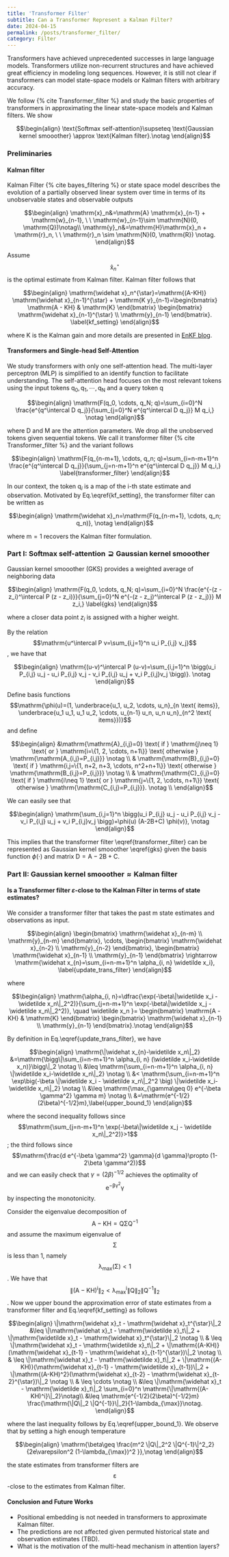 ```yaml
---
title: 'Transformer Filter'
subtitle: Can a Transformer Represent a Kalman Filter?
date: 2024-04-15
permalink: /posts/transformer_filter/
category: Filter
---
```


Transformers have achieved unprecedented successes in large language models. Transformers utilize non-recurrent structures and have achieved great efficiency in modeling long sequences. However, it is still not clear if transformers can model state-space models or Kalman filters with arbitrary accuracy.

We follow {% cite Transformer_filter %} and study the basic properties of transformers in approximating the linear state-space models and Kalman filters. We show

$$\begin{align}
\text{Softmax self-attention}\supseteq \text{Gaussian kernel smooother} \approx \text{Kalman filter}.\notag
\end{align}$$

### Preliminaries


#### Kalman filter 

Kalman Filter {% cite bayes_filtering %} or state space model describes the evolution of a partially observed linear system over time in terms of its unobservable states and observable outputs

$$\begin{align}
\mathrm{x}_n&=\mathrm{A} \mathrm{x}_{n-1} + \mathrm{w}_{n-1}, \ \ \mathrm{w}_{n-1}\sim \mathrm{N}(0, \mathrm{Q})\notag\\
\mathrm{y}_n&=\mathrm{H}\mathrm{x}_n + \mathrm{r}_n, \ \ \mathrm{r}_n \sim \mathrm{N}(0, \mathrm{R}) \notag.
\end{align}$$


Assume $$\mathrm{\widehat x}_n^{\star}$$ is the optimal estimate from Kalman filter. Kalman filter follows that

$$\begin{align}
    \mathrm{\widehat x}_n^{\star}=\mathrm{(A-KH)} \mathrm{\widehat x}_{n-1}^{\star} + \mathrm{K y}_{n-1}=\begin{bmatrix}  \mathrm{A - KH} &  \mathrm{K} \end{bmatrix}  \begin{bmatrix} \mathrm{\widehat x}_{n-1}^{\star} \\ \mathrm{y}_{n-1} \end{bmatrix}. \label{kf_setting}
\end{align}$$

where $\mathrm{K}$ is the Kalman gain and more details are presented in [EnKF blog](https://www.weideng.org/posts/ensemble_kalman_filter/).

#### Transformers and Single-head Self-Attention


We study transformers with only one self-attention head. The multi-layer perceptron (MLP) is simplified to an identify function to facilitate understanding. The self-attention head focuses on the most relevant tokens using the input tokens $\mathrm{q_0, q_1, \cdots, q_N}$ and a query token $\mathrm{q}$ 

$$\begin{align}
\mathrm{F(q_0, \cdots, q_N; q)=\sum_{i=0}^N \frac{e^{q^\intercal D q_j}}{\sum_{j=0}^N e^{q^\intercal D q_j}} M q_i,} \notag
\end{align}$$

where $\mathrm{D}$ and $\mathrm{M}$ are the attention parameters. We drop all the unobserved tokens given sequential tokens. We call it transformer filter  {% cite Transformer_filter %} and the variant follows

$$\begin{align}
\mathrm{F(q_{n-m+1}, \cdots, q_n; q)=\sum_{i=n-m+1}^n \frac{e^{q^\intercal D q_j}}{\sum_{j=n-m+1}^n e^{q^\intercal D q_j}} M q_i,} \label{transformer_filter} 
\end{align}$$

In our context, the token $\mathrm{q}_i$ is a map of the $\mathrm{i}$-th state estimate and observation. Motivated by Eq.\eqref{kf_setting}, the transformer filter can be written as

$$\begin{align}
    \mathrm{\widehat x}_n=\mathrm{F(q_{n-m+1}, \cdots, q_n; q_n)}, \notag
\end{align}$$

where $\mathrm{m=1}$ recovers the Kalman filter formulation. 



### Part I: $\text{Softmax self-attention}\supseteq\text{Gaussian kernel smooother}$

Gaussian kernel smooother (GKS) provides a weighted average of neighboring data

$$\begin{align}
\mathrm{F(q_0, \cdots, q_N; q)=\sum_{i=0}^N \frac{e^{-(z - z_i)^\intercal P (z - z_i)}}{\sum_{j=0}^N e^{-(z - z_j)^\intercal P (z - z_j)}} M z_i,} \label{gks}
\end{align}$$

where a closer data point $z_i$ is assigned with a higher weight. 

By the relation $$\mathrm{u^\intercal P v=\sum_{i,j=1}^n  u_i P_{i,j} v_j}$$, we have that

$$\begin{align}
\mathrm{(u-v)^\intercal P (u-v)=\sum_{i,j=1}^n \bigg(u_i P_{i,j} u_j - u_i P_{i,j} v_j -  v_i P_{i,j} u_j + v_i P_{i,j}v_j \bigg)}. \notag
\end{align}$$

Define basis functions $$\mathrm{\phi(u)=(1, \underbrace{u_1, u_2, \cdots, u_n}_{n \text{ items}}, \underbrace{u_1 u_1, u_1 u_2, \cdots, u_{n-1} u_n, u_n u_n}_{n^2 \text{ items}})}$$ and define 

$$\begin{align}
&\mathrm{\mathrm{A}_{i,j}=0} \text{ if } \mathrm{j\neq 1} \text{ or } \mathrm{i=\{1, 2, \cdots, n+1\}} \text{ otherwise } \mathrm{\mathrm{A_{i,j}=P_{i,j}}} \notag \\
& \mathrm{\mathrm{B}_{i,j}=0} \text{ if } \mathrm{i,j=\{1, n+2, n+3, \cdots, n^2+n+1\}} \text{ otherwise } \mathrm{\mathrm{B_{i,j}=P_{i,j}}} \notag \\
& \mathrm{\mathrm{C}_{i,j}=0} \text{ if } \mathrm{i\neq 1} \text{ or } \mathrm{j=\{1, 2, \cdots, n+1\}} \text{ otherwise } \mathrm{\mathrm{C_{i,j}=P_{i,j}}}. \notag \\
\end{align}$$

We can easily see that

$$\begin{align}
\mathrm{\sum_{i,j=1}^n \bigg(u_i P_{i,j} u_j - u_i P_{i,j} v_j -  v_i P_{i,j} u_j + v_i P_{i,j}v_j \bigg)=\phi(u) (A-2B+C) \phi(v)}, \notag
\end{align}$$

This implies that the transformer filter \eqref{transformer_filter} can be represented as Gaussian kernel smooother \eqref{gks} given the basis function $\phi(\cdot)$ and matrix $\mathrm{D=A-2B+C}$. 


### Part II: $\text{Gaussian kernel smooother}\approx \text{Kalman filter}$


#### Is a Transformer filter $\varepsilon$-close to the Kalman Filter in terms of state estimates?

We consider a transformer filter that takes the past $\mathrm{m}$ state estimates and observations as input.

$$\begin{align}
    \begin{bmatrix} \mathrm{\widehat x}_{n-m} \\ \mathrm{y}_{n-m} \end{bmatrix}, \cdots, \begin{bmatrix} \mathrm{\widehat x}_{n-2} \\ \mathrm{y}_{n-2} \end{bmatrix}, \begin{bmatrix} \mathrm{\widehat x}_{n-1} \\ \mathrm{y}_{n-1} \end{bmatrix} \rightarrow \mathrm{\widehat x_{n}=\sum_{i=n-m+1}^n \alpha_{i, n} \widetilde x_i},  \label{update_trans_filter}
\end{align}$$

where 

$$\begin{align}
     \mathrm{\alpha_{i, n}=\dfrac{\exp(-\beta\|\widetilde x_i - \widetilde x_n\|_2^2)}{\sum_{j=n-m+1}^n \exp(-\beta\|\widetilde x_j - \widetilde x_n\|_2^2)}, \quad \widetilde x_n }=  \begin{bmatrix}  \mathrm{A - KH} &  \mathrm{K} \end{bmatrix}  \begin{bmatrix} \mathrm{\widehat x}_{n-1} \\ \mathrm{y}_{n-1} \end{bmatrix}.\notag
\end{align}$$


By definition in Eq.\eqref{update_trans_filter}, we have 

$$\begin{align}
    \mathrm{\|\widehat x_{n}-\widetilde x_n\|_2} &=\mathrm{\bigg\|\sum_{i=n-m+1}^n \alpha_{i, n} (\widetilde x_i-\widetilde x_n)}\bigg\|_2 \notag \\
    &\leq \mathrm{\sum_{i=n-m+1}^n \alpha_{i, n} \|\widetilde x_i-\widetilde x_n\|_2} \notag \\
    &< \mathrm{\sum_{i=n-m+1}^n \exp\big(-\beta \|\widetilde x_i - \widetilde x_n\|_2^2 \big) \|\widetilde x_i-\widetilde x_n\|_2} \notag \\
    &\leq \mathrm{\max_{\gamma\geq 0} e^{-\beta \gamma^2} \gamma m} \notag \\
    &=\mathrm{e^{-1/2}(2\beta)^{-1/2}m},\label{upper_bound_1}
\end{align}$$

where the second inequality follows since $$\mathrm{\sum_{j=n-m+1}^n \exp(-\beta\|\widetilde x_j - \widetilde x_n\|_2^2)}>1$$; the third follows since  $$\mathrm{\frac{d e^{-\beta \gamma^2} \gamma}{d \gamma}\propto (1-2\beta \gamma^2)}$$ and we can easily check that $\gamma=(2\beta)^{-1/2}$ achieves the optimality of $$\mathrm{e^{-\beta \gamma^2} \gamma}$$ by inspecting the monotonicity.


Consider the eigenvalue decomposition of $$\mathrm{A-KH=Q \Sigma Q^{-1}}$$ and assume the maximum eigenvalue of $$\mathrm{\Sigma}$$ is less than 1, namely $$\mathrm{\lambda_{\max}(\Sigma)}<1$$. We have that  $$\mathrm{\|(A-KH)^i\|_2< \lambda_{\max}^i \|Q\|_2 \|Q^{-1}\|_2} $$. Now we upper bound the approximation error of state estimates from a transformer filter and Eq.\eqref{kf_setting} as follows 

$$\begin{align}
    \|\mathrm{\widehat x}_t -  \mathrm{\widehat x}_t^{\star}\|_2 &\leq \|\mathrm{\widehat x}_t -  \mathrm{\widetilde x}_t\|_2 + \|\mathrm{\widetilde x}_t -  \mathrm{\widehat x}_t^{\star}\|_2 \notag \\
    & \leq \|\mathrm{\widehat x}_t -  \mathrm{\widetilde x}_t\|_2 + \|\mathrm{(A-KH)}(\mathrm{\widehat x}_{t-1} -  \mathrm{\widehat x}_{t-1}^{\star})\|_2 \notag \\
    & \leq \|\mathrm{\widehat x}_t -  \mathrm{\widetilde x}_t\|_2 + \|\mathrm{(A-KH)}(\mathrm{\widehat x}_{t-1} -  \mathrm{\widetilde x}_{t-1})\|_2 + \|\mathrm{(A-KH)^2}(\mathrm{\widehat x}_{t-2} -  \mathrm{\widehat x}_{t-2}^{\star})\|_2 \notag \\
    & \leq \cdots \notag \\
    &\leq \|\mathrm{\widehat x}_t -  \mathrm{\widetilde x}_t\|_2 \sum_{i=0}^n \mathrm{\|\mathrm{(A-KH)^i}\|_2}\notag\\
    &\leq \mathrm{e^{-1/2}(2\beta)^{-1/2}m} \frac{\mathrm{\|Q\|_2 \|Q^{-1}}\|_2}{1-\lambda_{\max}}\notag.
\end{align}$$

where the last inequality follows by Eq.\eqref{upper_bound_1}. We observe that by setting a high enough temperature 

$$\begin{align}
    \mathrm{\beta\geq \frac{m^2 \|Q\|_2^2 \|Q^{-1}\|^2_2}{2e\varepsilon^2 (1-\lambda_{\max})^2 }},\notag
\end{align}$$

the state estimates from transformer filters are $$\mathrm{\varepsilon}$$-close to the estimates from Kalman filter.



#### Conclusion and Future Works

* Positional embedding is not needed in transformers to approximate Kalman filter.
* The predictions are not affected given permuted historical state and observation estimates (TBD).
* What is the motivation of the multi-head mechanism in attention layers?

